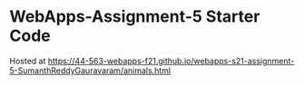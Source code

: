 # WebApps-Assignment-5 Starter Code
Hosted at https://44-563-webapps-f21.github.io/webapps-s21-assignment-5-SumanthReddyGauravaram/animals.html
